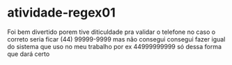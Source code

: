 # atividade-regex01

Foi bem divertido porem tive diticuldade pra validar o telefone no caso o correto seria ficar (44) 99999-9999 mas não consegui 
consegui fazer igual do sistema que uso no meu trabalho por ex 44999999999 só dessa forma que dará certo
